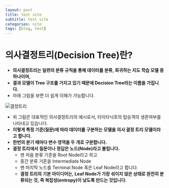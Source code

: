 ```yaml
---
layout: post
title: test site
subtitle: test site
categories: site
tags: [blog, test]
---
```



# 의사결정트리(Decision Tree)란?

- **의사결정트리는 일련의 분류 규칙을 통해 데이터를 분류, 회귀하는 지도 학습 모델 중 하나이며,**
- **결과 모델이 Tree 구조를 가지고 있기 때문에 Decision Tree라는 이름을 가집니다.**
- 아래 그림을 보면 더 쉽게 이해가 가능합니다.

![결정트리](https://user-images.githubusercontent.com/93898378/179641746-10a88792-ee30-4324-af5e-f104d28812b6.png)

- 위 그림은 대표적인 의사결정트리의 예시로서, 타이타닉호의 탑승객의 생존여부를 나타내고 있습니다.
- **이렇게 특정 기준(질문)에 따라 데이터를 구분하는 모델을 의사 결정 트리 모델이라고 합니다.**
- **한번의 분기 때마다 변수 영역을 두 개로 구분합니다.**
- **결정 트리에서 질문이나 정답은 노드(Node)라고 불립니다.**
    - 맨 처음 분류 기준을 Root Node라고 하고
    - 중간 분류 기준을 Intermediate Node
    - 맨 마지막 노드를 Terminal Node 혹은 Leaf Node라고 합니다.
    - **결정 트리의 기본 아이디어는, Leaf Node가 가장 섞이지 않은 상태로 완전히 분류되는 것, 즉 복잡성(entropy)이 낮도록 만드는 것입니다.**